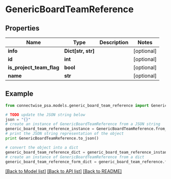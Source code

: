 # GenericBoardTeamReference


## Properties
Name | Type | Description | Notes
------------ | ------------- | ------------- | -------------
**info** | **Dict[str, str]** |  | [optional] 
**id** | **int** |  | [optional] 
**is_project_team_flag** | **bool** |  | [optional] 
**name** | **str** |  | [optional] 

## Example

```python
from connectwise_psa.models.generic_board_team_reference import GenericBoardTeamReference

# TODO update the JSON string below
json = "{}"
# create an instance of GenericBoardTeamReference from a JSON string
generic_board_team_reference_instance = GenericBoardTeamReference.from_json(json)
# print the JSON string representation of the object
print GenericBoardTeamReference.to_json()

# convert the object into a dict
generic_board_team_reference_dict = generic_board_team_reference_instance.to_dict()
# create an instance of GenericBoardTeamReference from a dict
generic_board_team_reference_form_dict = generic_board_team_reference.from_dict(generic_board_team_reference_dict)
```
[[Back to Model list]](../README.md#documentation-for-models) [[Back to API list]](../README.md#documentation-for-api-endpoints) [[Back to README]](../README.md)


